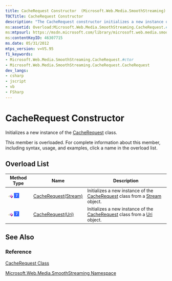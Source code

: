 ```yaml
---
title: CacheRequest Constructor  (Microsoft.Web.Media.SmoothStreaming)
TOCTitle: CacheRequest Constructor
description: "The CacheRequest constructor initializes a new instance of the CacheRequest class. An overload list is provided."
ms:assetid: Overload:Microsoft.Web.Media.SmoothStreaming.CacheRequest.#ctor
ms:mtpsurl: https://msdn.microsoft.com/library/microsoft.web.media.smoothstreaming.cacherequest.cacherequest(v=VS.95)
ms:contentKeyID: 46307715
ms.date: 05/31/2012
mtps_version: v=VS.95
f1_keywords:
- Microsoft.Web.Media.SmoothStreaming.CacheRequest.#ctor
- Microsoft.Web.Media.SmoothStreaming.CacheRequest.CacheRequest
dev_langs:
- csharp
- jscript
- vb
- FSharp
---
```


# CacheRequest Constructor

Initializes a new instance of the [CacheRequest](cacherequest-class-microsoft-web-media-smoothstreaming_1.md) class.

This member is overloaded. For complete information about this member, including syntax, usage, and examples, click a name in the overload list.

## Overload List

|Method Type|Name|Description|
|--- |--- |--- |
|![Public method](images/Ff728153.pubmethod(en-us,VS.90).gif "Public method") ![Supported by Windows Phone](images/Ff728255.slMobile(VS.95).gif "Supported by Windows Phone")|[CacheRequest(Stream)](cacherequest-constructor-stream-microsoft-web-media-smoothstreaming_1.md)|Initializes a new instance of the [CacheRequest](cacherequest-class-microsoft-web-media-smoothstreaming_1.md) class from a [Stream](https://msdn.microsoft.com/library/8f86tw9e(v=vs.95)) object.|
|![Public method](images/Ff728153.pubmethod(en-us,VS.90).gif "Public method") ![Supported by Windows Phone](images/Ff728255.slMobile(VS.95).gif "Supported by Windows Phone")|[CacheRequest(Uri)](cacherequest-constructor-uri-microsoft-web-media-smoothstreaming_1.md)|Initializes a new instance of the [CacheRequest](cacherequest-class-microsoft-web-media-smoothstreaming_1.md) class from a [Uri](https://msdn.microsoft.com/library/txt7706a(v=vs.95)) object.|

## See Also

### Reference

[CacheRequest Class](cacherequest-class-microsoft-web-media-smoothstreaming_1.md)

[Microsoft.Web.Media.SmoothStreaming Namespace](microsoft-web-media-smoothstreaming-namespace_1.md)
